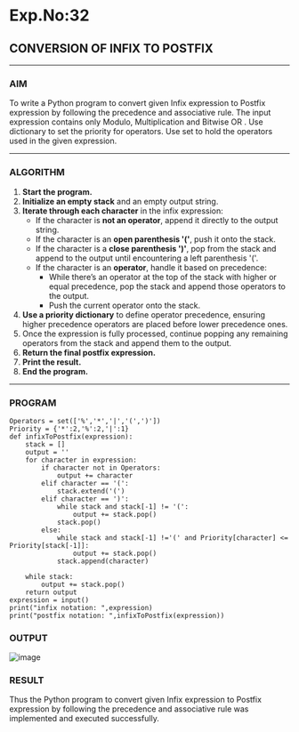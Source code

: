 # Exp.No:32  
## CONVERSION OF INFIX TO POSTFIX

---

### AIM  
To write a Python program to convert given Infix expression to Postfix expression by following the precedence and associative rule.  The input expression contains only  Modulo, Multiplication and Bitwise OR . Use dictionary to set the priority for operators. Use set to hold the operators used in the given expression.

---

### ALGORITHM

1. **Start the program.**
2. **Initialize an empty stack** and an empty output string.
3. **Iterate through each character** in the infix expression:
   - If the character is **not an operator**, append it directly to the output string.
   - If the character is an **open parenthesis '('**, push it onto the stack.
   - If the character is a **close parenthesis ')'**, pop from the stack and append to the output until encountering a left parenthesis '('.
   - If the character is an **operator**, handle it based on precedence:
     - While there’s an operator at the top of the stack with higher or equal precedence, pop the stack and append those operators to the output.
     - Push the current operator onto the stack.
4. **Use a priority dictionary** to define operator precedence, ensuring higher precedence operators are placed before lower precedence ones.
5. Once the expression is fully processed, continue popping any remaining operators from the stack and append them to the output.
6. **Return the final postfix expression.**
7. **Print the result.**
8. **End the program.**

---

### PROGRAM

```
Operators = set(['%','*','|','(',')'])  
Priority = {'*':2,'%':2,'|':1}
def infixToPostfix(expression):
    stack = [] 
    output = '' 
    for character in expression:
        if character not in Operators:
            output += character
        elif character == '(':
            stack.extend('(')
        elif character == ')':
            while stack and stack[-1] != '(':
                output += stack.pop()
            stack.pop()
        else:
            while stack and stack[-1] !='(' and Priority[character] <= Priority[stack[-1]]:
                output += stack.pop()
            stack.append(character)
            
    while stack:
        output += stack.pop()
    return output
expression = input()
print("infix notation: ",expression)
print("postfix notation: ",infixToPostfix(expression))

```

### OUTPUT

![image](https://github.com/user-attachments/assets/4aa61e6b-b40b-49f4-902a-be3e2752d4ac)

### RESULT
Thus the Python program to convert given Infix expression to Postfix expression by following the precedence and associative rule was implemented and executed successfully.
